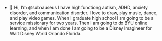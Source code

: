 - 👋 Hi, I’m @subnauseus I have high functiong autism, ADHD, anxiety disorder, and communication disorder.
I love to draw, play music, dance, and play video games.
When I graduate high school I am going to be a service missionary for two years. Then I am going to do BYU online learning, and when I am done I am going to be a Disney Imagineer for Walt Disney World Orlando Florida.

<!---
subnauseus/subnauseus is a ✨ special ✨ repository because its `README.md` (this file) appears on your GitHub profile.
You can click the Preview link to take a look at your changes.
--->
